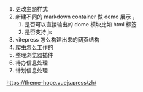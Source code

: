 1. 更改主题样式
1. 新建不同的 markdown container 做 demo 展示 ，
   1. 是否可以直接输出的 dome 模块比如 html 标签
   2. 是否支持 js
1. vitepress 怎么构建出来的网页结构
1. 爬虫怎么工作的
1. 整理浏览器插件
1. 待办信息处理
1. 计划信息处理

https://theme-hope.vuejs.press/zh/
